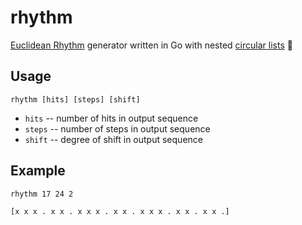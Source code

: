 # rhythm
[Euclidean Rhythm](https://en.wikipedia.org/wiki/Euclidean_rhythm) generator written in Go with nested [circular lists](https://pkg.go.dev/container/ring) 🤹

## Usage
```
rhythm [hits] [steps] [shift]
```

- `hits` -- number of hits in output sequence
- `steps` -- number of steps in output sequence
- `shift` -- degree of shift in output sequence

## Example
```
rhythm 17 24 2
```

```
[x x x . x x . x x x . x x . x x x . x x . x x .]
```
